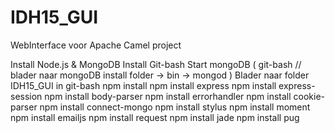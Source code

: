 # IDH15_GUI
WebInterface voor Apache Camel project

Install Node.js & MongoDB
Install Git-bash
Start mongoDB ( git-bash // blader naar mongoDB install folder -> bin -> mongod )
Blader naar folder IDH15_GUI in git-bash
npm install
npm install express
npm install express-session
npm install body-parser
npm install errorhandler
npm install cookie-parser
npm install connect-mongo
npm install stylus
npm install moment
npm install emailjs
npm install request
npm install jade
npm install pug
